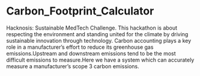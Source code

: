 # Carbon_Footprint_Calculator
Hacknosis: Sustainable MedTech Challenge.
This hackathon is about respecting the environment and standing united for the climate by driving sustainable innovation through technology.
Carbon accounting plays a key role in a manufacturer’s effort to reduce its greenhouse gas emissions.Upstream and downstream emissions tend to be the most difficult emissions to measure.Here we have a system which can accurately measure a manufacturer’s scope 3 carbon emissions. 


